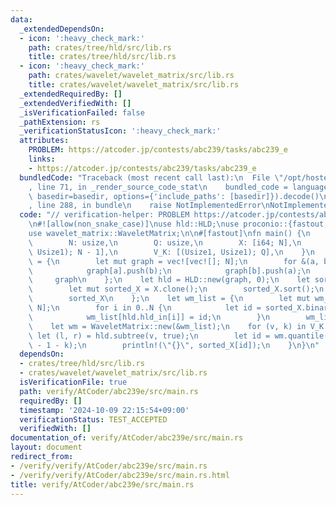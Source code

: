 ```yaml
---
data:
  _extendedDependsOn:
  - icon: ':heavy_check_mark:'
    path: crates/tree/hld/src/lib.rs
    title: crates/tree/hld/src/lib.rs
  - icon: ':heavy_check_mark:'
    path: crates/wavelet/wavelet_matrix/src/lib.rs
    title: crates/wavelet/wavelet_matrix/src/lib.rs
  _extendedRequiredBy: []
  _extendedVerifiedWith: []
  _isVerificationFailed: false
  _pathExtension: rs
  _verificationStatusIcon: ':heavy_check_mark:'
  attributes:
    PROBLEM: https://atcoder.jp/contests/abc239/tasks/abc239_e
    links:
    - https://atcoder.jp/contests/abc239/tasks/abc239_e
  bundledCode: "Traceback (most recent call last):\n  File \"/opt/hostedtoolcache/Python/3.10.15/x64/lib/python3.10/site-packages/onlinejudge_verify/documentation/build.py\"\
    , line 71, in _render_source_code_stat\n    bundled_code = language.bundle(stat.path,\
    \ basedir=basedir, options={'include_paths': [basedir]}).decode()\n  File \"/opt/hostedtoolcache/Python/3.10.15/x64/lib/python3.10/site-packages/onlinejudge_verify/languages/rust.py\"\
    , line 288, in bundle\n    raise NotImplementedError\nNotImplementedError\n"
  code: "// verification-helper: PROBLEM https://atcoder.jp/contests/abc239/tasks/abc239_e\n\
    \n#![allow(non_snake_case)]\nuse hld::HLD;\nuse proconio::{fastout, input, marker::Usize1};\n\
    use wavelet_matrix::WaveletMatrix;\n\n#[fastout]\nfn main() {\n    input! {\n\
    \        N: usize,\n        Q: usize,\n        X: [i64; N],\n        A_B: [(Usize1,\
    \ Usize1); N - 1],\n        V_K: [(Usize1, Usize1); Q],\n    }\n    let graph\
    \ = {\n        let mut graph = vec![vec![]; N];\n        for &(a, b) in &A_B {\n\
    \            graph[a].push(b);\n            graph[b].push(a);\n        }\n   \
    \     graph\n    };\n    let hld = HLD::new(graph, 0);\n    let sorted_X = {\n\
    \        let mut sorted_X = X.clone();\n        sorted_X.sort();\n        sorted_X.dedup();\n\
    \        sorted_X\n    };\n    let wm_list = {\n        let mut wm_list = vec![0;\
    \ N];\n        for i in 0..N {\n            let id = sorted_X.binary_search(&X[i]).unwrap();\n\
    \            wm_list[hld.hld_in[i]] = id;\n        }\n        wm_list\n    };\n\
    \    let wm = WaveletMatrix::new(&wm_list);\n    for (v, k) in V_K {\n       \
    \ let (l, r) = hld.subtree(v, true);\n        let id = wm.quantile(l..r, r - l\
    \ - 1 - k);\n        println!(\"{}\", sorted_X[id]);\n    }\n}\n"
  dependsOn:
  - crates/tree/hld/src/lib.rs
  - crates/wavelet/wavelet_matrix/src/lib.rs
  isVerificationFile: true
  path: verify/AtCoder/abc239e/src/main.rs
  requiredBy: []
  timestamp: '2024-10-09 22:15:54+09:00'
  verificationStatus: TEST_ACCEPTED
  verifiedWith: []
documentation_of: verify/AtCoder/abc239e/src/main.rs
layout: document
redirect_from:
- /verify/verify/AtCoder/abc239e/src/main.rs
- /verify/verify/AtCoder/abc239e/src/main.rs.html
title: verify/AtCoder/abc239e/src/main.rs
---
```


